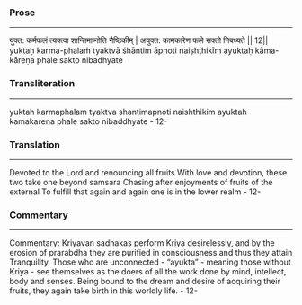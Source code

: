 ### Prose 
 --- 
युक्त: कर्मफलं त्यक्त्वा शान्तिमाप्नोति नैष्ठिकीम् |
अयुक्त: कामकारेण फले सक्तो निबध्यते || 12||
yuktaḥ karma-phalaṁ tyaktvā śhāntim āpnoti naiṣhṭhikīm
ayuktaḥ kāma-kāreṇa phale sakto nibadhyate

### Transliteration 
 --- 
yuktah karmaphalam tyaktva shantimapnoti naishthikim ayuktah kamakarena phale sakto nibaddhyate - 12-

### Translation 
 --- 
Devoted to the Lord and renouncing all fruits With love and devotion, these two take one beyond samsara Chasing after enjoyments of fruits of the external To fulfill that again and again one is in the lower realm - 12-

### Commentary 
 --- 
Commentary: Kriyavan sadhakas perform Kriya desirelessly, and by the erosion of prarabdha they are purified in consciousness and thus they attain Tranquility. Those who are unconnected - “ayukta” - meaning those without Kriya - see themselves as the doers of all the work done by mind, intellect, body and senses. Being bound to the dream and desire of acquiring their fruits, they again take birth in this worldly life. - 12-